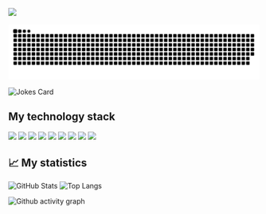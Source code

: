 ![](https://komarev.com/ghpvc/?username=Romanennko)

<picture>
  <source media="(prefers-color-scheme: dark)" srcset="https://raw.githubusercontent.com/platane/platane/output/github-contribution-grid-snake-dark.svg">
  <source media="(prefers-color-scheme: light)" srcset="https://raw.githubusercontent.com/platane/platane/output/github-contribution-grid-snake.svg">
  <img alt="github contribution grid snake animation" src="https://raw.githubusercontent.com/platane/platane/output/github-contribution-grid-snake.svg">
</picture>

![Jokes Card](https://readme-jokes.vercel.app/api)

## My technology stack
<img src="https://img.shields.io/badge/Python-black?style=for-the-badge&logo=python&logoColor=white"/> <img src="https://img.shields.io/badge/C-black?style=for-the-badge&logo=c&logoColor=white"/> <img src="https://img.shields.io/badge/C Sharp-black?style=for-the-badge&logo=sharp&logoColor=white"/> <img src="https://img.shields.io/badge/Assembly-black?style=for-the-badge&logo=assemblyscript&logoColor=white"/> <img src="https://img.shields.io/badge/Kivy-black?style=for-the-badge&logo=Kivy&logoColor=white"/> <img src="https://img.shields.io/badge/HTML-black?style=for-the-badge&logo=html5&logoColor=white"/> <img src="https://img.shields.io/badge/CSS-black?style=for-the-badge&logo=css3&logoColor=white"/> <img src="https://img.shields.io/badge/Django-black?style=for-the-badge&logo=django&logoColor=white"/> <img src="https://img.shields.io/badge/Git-black?style=for-the-badge&logo=git&logoColor=white"/>

## 📈 My statistics
![GitHub Stats](https://github-readme-stats.vercel.app/api?username=Romanennko&show_icons=true&theme=highcontrast)
![Top Langs](https://github-readme-stats.vercel.app/api/top-langs/?username=Romanennko&layout=compact&theme=highcontrast)

![Github activity graph](https://github-readme-activity-graph.vercel.app/graph?username=Romanennko&theme=high-contrast)
